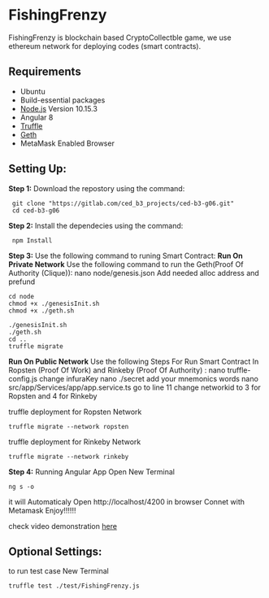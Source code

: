 # FishingFrenzy

FishingFrenzy is blockchain based CryptoCollectble game, we use ethereum network for deploying codes (smart contracts).

## Requirements

- Ubuntu
- Build-essential packages
- [Node.js](https://nodejs.org/) Version 10.15.3
- Angular 8
- [Truffle](https://www.trufflesuite.com/docs/truffle/overview)
- [Geth](https://www.trufflesuite.com/docs/truffle/overview)
- MetaMask Enabled Browser

## Setting Up:

**Step 1:** Download the repostory using the command:

```
 git clone "https://gitlab.com/ced_b3_projects/ced-b3-g06.git"
 cd ced-b3-g06
```

**Step 2:** Install the dependecies using the command:

```
 npm Install
```
**Step 3:** Use the following command to runing Smart Contract:
**Run On Private Network**
 Use the following command to run the Geth(Proof Of Authority (Clique)):
 nano node/genesis.json
 Add needed alloc address and prefund
 
```
cd node
chmod +x ./genesisInit.sh
chmod +x ./geth.sh

./genesisInit.sh
./geth.sh
cd ..
truffle migrate
```
**Run On Public Network**
 Use the following Steps For Run Smart Contract In Ropsten (Proof Of Work) and Rinkeby (Proof Of Authority) :
nano truffle-config.js
change infuraKey
nano ./secret
add your mnemonics words
nano src/app/Services/app/app.service.ts
go to line 11
change networkid to 3 for Ropsten and 4 for Rinkeby

truffle deployment for Ropsten Network
```
truffle migrate --network ropsten
```
truffle deployment for Rinkeby Network
```
truffle migrate --network rinkeby
```

**Step 4:** Running Angular App
 Open New Terminal
```
ng s -o
```
it will Automaticaly Open http://localhost/4200 in browser
Connet with Metamask 
Enjoy!!!!!!

check video demonstration [here](/willcomesoon....)

## Optional Settings:

to run test case
New Terminal
```
truffle test ./test/FishingFrenzy.js
```
